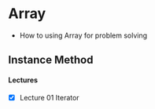 # Array 
- How to using Array for problem solving

## Instance Method




#### Lectures
- [x] Lecture 01 Iterator